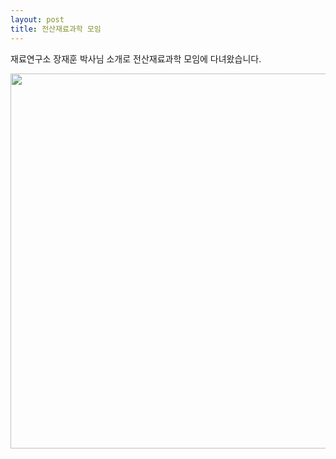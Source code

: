 ```yaml
---
layout: post
title: 전산재료과학 모임
---
```


재료연구소 장재훈 박사님 소개로 전산재료과학 모임에 다녀왔습니다.

<img src='/images/images_post/20180112_meeting.jpeg' width='600'>
